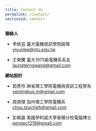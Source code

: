 ```yaml
---
title: Contact Us
permalink: /contact/
sectionid: contact
---
```


**聯絡人**

- 李依芸 臺大電機資訊學院經理<br/>
  yiyunlee@ntu.edu.tw

- 王榮騰 臺大1975級電機系系友<br/>
  laungterngwang@gmail.com

**網站設計**

- 郭彥伶 麻省理工學院電機與資訊工程學系<br/>
  yenlingkuo.m@gmail.com

- 周資傑 加州理工學院電機系<br/>
  chou.tzuchieh@gmail.com

- 彭姵晨 美國伊利諾大學香檳分校電腦博士<br/>
  pengpc1219@gmail.com
